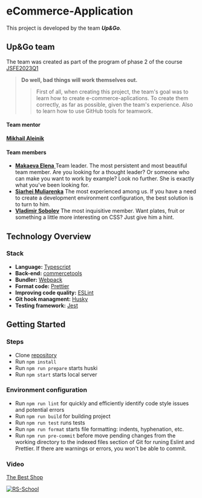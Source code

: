 # eCommerce-Application
This project is developed by the team ___Up&Go___.

## Up&Go team
The team was created as part of the program of phase 2 of the course [JSFE2023Q1](https://wearecommunity.io/events/js-fe-rs-2023q1)
> __Do well, bad things will work themselves out.__
>> First of all, when creating this project, the team's goal was to learn how to create e-commerce-aplications. To create them correctly, as far as possible, given the team's experience. Also to learn how to use GitHub tools for teamwork.
#### Team mentor
[__Mikhail Aleinik__](https://github.com/rolling-scopes/rsschool-app "Mikhail`s GitHub")
#### Team members
- [__Makaeva Elena__ ](https://github.com/MakaevaElena "Elena`s GitHub") Team leader. The most persistent and most beautiful team member. Are you looking for a thought leader? Or someone who can make you want to work by example? Look no further. She is exactly what you've been looking for.
- [__Siarhei Muliarenka__](https://github.com/surface74 "Siarhei`s GitHub")  The most experienced among us. If you have a need to create a development environment configuration, the best solution is to turn to him.
- [__Vladimir Sobolev__](https://github.com/VladimirSobbolev "Vladimir`s GitHub") The most inquisitive member. Want plates, fruit or something a little more interesting on CSS? Just give him a hint.

## Technology Overview
### Stack
- __Language:__ [Typescript](https://www.typescriptlang.org/)
- __Back-end:__ [commercetools](https://commercetools.com/)
- __Bundler:__ [Webpack](https://webpack.js.org/)
- __Format code:__ [Prettier](https://prettier.io/docs/en/index.html)
- __Improving code quality:__ [ESLint](https://eslint.org/docs/latest/use/getting-started)
- __Git hook managment:__ [Husky](https://github.com/typicode/husky#readme)
- __Testing framework:__ [Jest](https://jestjs.io/docs/getting-started)

## Getting Started
### Steps
- Clone [repository](https://github.com/MakaevaElena/eCommerce-Application)
- Run `npm install`
- Run `npm run prepare` starts huski
- Run `npm start` starts local server
### Environment configuration
- Run `npm run lint` for quickly and efficiently identify code style issues and potential errors
- Run `npm run build` for building project
- Run `npm run test` runs tests
- Run `npm run format` starts file formatting: indents, hyphenation, etc.
- Run `npm run pre-commit` before move pending changes from the working directory to the indexed files section of Git for runing Eslint and Prettier. If there are warnings or errors, you won't be able to commit.

### Video
[The Best Shop](https://github.com/surface74/the-best-shop/blob/main/presentation/the-best-shop.mov)

[![RS-School](https://rs.school/images/rs_school_js.svg "Visit The Rolling Scopes community")](https://rollingscopes.com/)
